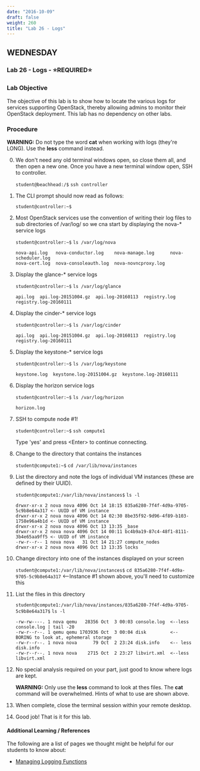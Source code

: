 ```yaml
---
date: "2016-10-09"
draft: false
weight: 260
title: "Lab 26 - Logs"
---
```


## WEDNESDAY

### Lab 26 - Logs - &#x2B50;REQUIRED&#x2B50;

### Lab Objective

The objective of this lab is to show how to locate the various logs for services supporting OpenStack, thereby allowing admins to monitor their OpenStack deployment. This lab has no dependency on other labs.

### Procedure

**WARNING:** Do not type the word **cat** when working with logs (they're LONG). Use the **less** command instead.

0. We don't need any old terminal windows open, so close them all, and then open a new one. Once you have a new terminal window open, SSH to controller. 

    `student@beachhead:/$` `ssh controller`

0. The CLI prompt should now read as follows:

    `student@controller:~$`
    
0. Most OpenStack services use the convention of writing their log files to sub directories of /var/log/ so we cna start by displaying the nova-* service logs

    `student@controller:~$` `ls /var/log/nova`

    ```	
    nova-api.log   nova-conductor.log    nova-manage.log      nova-scheduler.log
    nova-cert.log  nova-consoleauth.log  nova-novncproxy.log
    ```

0. Display the glance-* service logs
	
    `student@controller:~$` `ls /var/log/glance`

    ```
    api.log  api.log-20151004.gz  api.log-20160113  registry.log  registry.log-20160111 
    ```

0. Display the cinder-* service logs

    `student@controller:~$` `ls /var/log/cinder`

    ```
    api.log  api.log-20151004.gz  api.log-20160113  registry.log  registry.log-20160111
    ```

0. Display the keystone-* service logs

    `student@controller:~$` `ls /var/log/keystone`

    ```
    keystone.log  keystone.log-20151004.gz  keystone.log-20160111 
    ```

0. Display the horizon service logs
	
    `student@controller:~$` `ls /var/log/horizon`

    ```
    horizon.log
    ```

 
0. SSH to compute node #1!

    `student@controller:~$`  `ssh compute1`
    >
    Type 'yes' and press \<Enter\> to continue connecting.

0. Change to the directory that contains the instances

    `student@compute1:~$` `cd /var/lib/nova/instances`

0. List the directory and note the logs of individual VM instances (these are defined by their UUID).

    `student@compute1:/var/lib/nova/instances$`  `ls -l`

    ```	
    drwxr-xr-x 2 nova nova 4096 Oct 14 18:15 835a6280-7f4f-4d9a-9705-5c9b8e64a317 <- UUID of VM instance
    drwxr-xr-x 2 nova nova 4096 Oct 14 02:30 8be35f92-9d96-4f89-b103-1758e96a4b1d <- UUID of VM instance
    drwxr-xr-x 2 nova nova 4096 Oct 13 13:35 _base
    drwxr-xr-x 2 nova nova 4096 Oct 14 00:11 bc4b9a19-87c4-48f1-8111-3b4e65aa9ff5 <- UUID of VM instance
    -rw-r--r-- 1 nova nova   31 Oct 14 21:27 compute_nodes
    drwxr-xr-x 2 nova nova 4096 Oct 13 13:35 locks
    ```

0. Change directory into one of the instances displayed on your screen

    `student@compute1:/var/lib/nova/instances$` `cd 835a6280-7f4f-4d9a-9705-5c9b8e64a317`  <--Instance #1 shown above, you'll need to customize this

0. List the files in this directory

    `student@compute1:/var/lib/nova/instances/835a6280-7f4f-4d9a-9705-5c9b8e64a317$`  `ls -l`

    ```
    -rw-rw----. 1 nova qemu   28356 Oct  3 00:03 console.log  <--less console.log | tail -20
    -rw-r--r--. 1 qemu qemu 1703936 Oct  3 00:04 disk         <-- BORING to look at, ephemeral storage
    -rw-r--r--. 1 nova nova      79 Oct  2 23:24 disk.info    <-- less disk.info
    -rw-r--r--. 1 nova nova    2715 Oct  2 23:27 libvirt.xml  <--less libvirt.xml
    ```

0. No special analysis required on your part, just good to know where logs are kept.
    
    >
    **WARNING:** Only use the **less** command to look at thes files. The **cat** command will be overwhelmed. Hints of what to use are shown above.

0. When complete, close the terminal session within your remote desktop.

0. Good job! That is it for this lab. 

#### Additional Learning / References

The following are a list of pages we thought might be helpful for our students to know about:

* [Managing Logging Functions](https://docs.python.org/2/howto/logging.html#configuring-logging)
